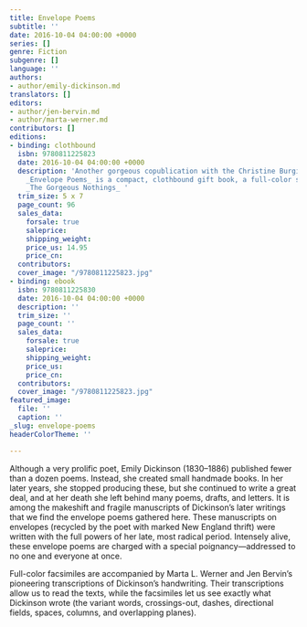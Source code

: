 ```yaml
---
title: Envelope Poems
subtitle: ''
date: 2016-10-04 04:00:00 +0000
series: []
genre: Fiction
subgenre: []
language: ''
authors:
- author/emily-dickinson.md
translators: []
editors:
- author/jen-bervin.md
- author/marta-werner.md
contributors: []
editions:
- binding: clothbound
  isbn: 9780811225823
  date: 2016-10-04 04:00:00 +0000
  description: 'Another gorgeous copublication with the Christine Burgin Gallery,
    _Envelope Poems_ is a compact, clothbound gift book, a full-color selection from
    _The Gorgeous Nothings_ '
  trim_size: 5 x 7
  page_count: 96
  sales_data:
    forsale: true
    saleprice: 
    shipping_weight: 
    price_us: 14.95
    price_cn: 
  contributors: 
  cover_image: "/9780811225823.jpg"
- binding: ebook
  isbn: 9780811225830
  date: 2016-10-04 04:00:00 +0000
  description: ''
  trim_size: ''
  page_count: ''
  sales_data:
    forsale: true
    saleprice: 
    shipping_weight: 
    price_us: 
    price_cn: 
  contributors: 
  cover_image: "/9780811225823.jpg"
featured_image:
  file: ''
  caption: ''
_slug: envelope-poems
headerColorTheme: ''

---
```

Although a very prolific poet, Emily Dickinson (1830–1886) published fewer than a dozen poems. Instead, she created small handmade books. In her later years, she stopped producing these, but she continued to write a great deal, and at her death she left behind many poems, drafts, and letters. It is among the makeshift and fragile manuscripts of Dickinson’s later writings that we find the envelope poems gathered here. These manuscripts on envelopes (recycled by the poet with marked New England thrift) were written with the full powers of her late, most radical period. Intensely alive, these envelope poems are charged with a special poignancy—addressed to no one and everyone at once.

Full-color facsimiles are accompanied by Marta L. Werner and Jen Bervin’s pioneering transcriptions of Dickinson’s handwriting. Their transcriptions allow us to read the texts, while the facsimiles let us see exactly what Dickinson wrote (the variant words, crossings-out, dashes, directional fields, spaces, columns, and overlapping planes).
